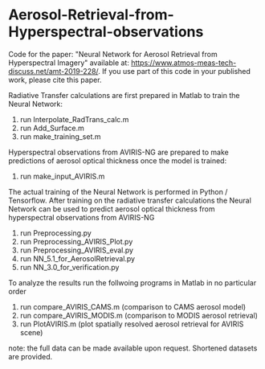 # Aerosol-Retrieval-from-Hyperspectral-observations
Code for the paper: "Neural Network for Aerosol Retrieval from Hyperspectral Imagery" available at: https://www.atmos-meas-tech-discuss.net/amt-2019-228/. If you use part of this code in your published work, please cite this paper.

Radiative Transfer calculations are first prepared in Matlab to train the Neural Network: 
  1. run Interpolate_RadTrans_calc.m
  2. run Add_Surface.m
  3. run make_training_set.m
  
Hyperspectral observations from AVIRIS-NG are prepared to make predictions of aerosol optical thickness once the model is trained: 
  1. run make_input_AVIRIS.m
  
The actual training of the Neural Network is performed in Python / Tensorflow. After training on the radiative transfer calculations the Neural Network can be used to predict aerosol optical thickness from hyperspectral observations from AVIRIS-NG
  1. run Preprocessing.py
  2. run Preprocessing_AVIRIS_Plot.py
  3. run Preprocessing_AVIRIS_eval.py
  4. run NN_5.1_for_AerosolRetrieval.py
  5. run NN_3.0_for_verification.py
  
 To analyze the results run the follwoing programs in Matlab in no particular order
  1. run compare_AVIRIS_CAMS.m (comparison to CAMS aerosol model)
  2. run compare_AVIRIS_MODIS.m (comparison to MODIS aerosol retrieval)
  3. run PlotAVIRIS.m (plot spatially resolved aerosol retrieval for AVIRIS scene)
  
  
  
  note: the full data can be made available upon request. Shortened datasets are provided.
